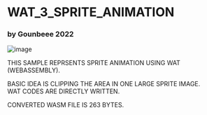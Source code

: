 <h1>WAT_3_SPRITE_ANIMATION</h1>
<h3>by Gounbeee 2022</h3>

![image](https://user-images.githubusercontent.com/14824067/195845702-37b03061-08f4-4d58-938a-32fb58235694.gif)

<p>
THIS SAMPLE REPRSENTS SPRITE ANIMATION USING WAT (WEBASSEMBLY).

BASIC IDEA IS CLIPPING THE AREA IN ONE LARGE SPRITE IMAGE.<br>
WAT CODES ARE DIRECTLY WRITTEN.

CONVERTED WASM FILE IS 263 BYTES.
</p>
